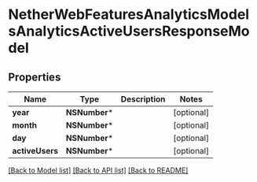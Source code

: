 # NetherWebFeaturesAnalyticsModelsAnalyticsActiveUsersResponseModel

## Properties
Name | Type | Description | Notes
------------ | ------------- | ------------- | -------------
**year** | **NSNumber*** |  | [optional] 
**month** | **NSNumber*** |  | [optional] 
**day** | **NSNumber*** |  | [optional] 
**activeUsers** | **NSNumber*** |  | [optional] 

[[Back to Model list]](../README.md#documentation-for-models) [[Back to API list]](../README.md#documentation-for-api-endpoints) [[Back to README]](../README.md)


